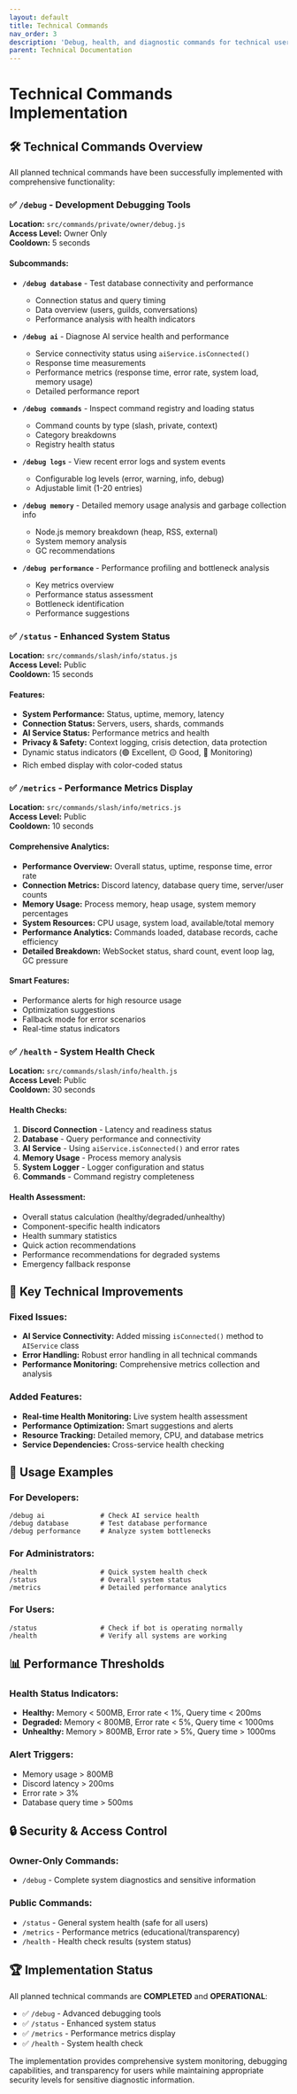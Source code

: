 ```yaml
---
layout: default
title: Technical Commands
nav_order: 3
description: 'Debug, health, and diagnostic commands for technical users'
parent: Technical Documentation
---
```


# Technical Commands Implementation

## 🛠️ Technical Commands Overview

All planned technical commands have been successfully implemented with comprehensive functionality:

### ✅ `/debug` - Development Debugging Tools

**Location:** `src/commands/private/owner/debug.js`  
**Access Level:** Owner Only  
**Cooldown:** 5 seconds

#### Subcommands:

-   **`/debug database`** - Test database connectivity and performance

    -   Connection status and query timing
    -   Data overview (users, guilds, conversations)
    -   Performance analysis with health indicators

-   **`/debug ai`** - Diagnose AI service health and performance

    -   Service connectivity status using `aiService.isConnected()`
    -   Response time measurements
    -   Performance metrics (response time, error rate, system load, memory usage)
    -   Detailed performance report

-   **`/debug commands`** - Inspect command registry and loading status

    -   Command counts by type (slash, private, context)
    -   Category breakdowns
    -   Registry health status

-   **`/debug logs`** - View recent error logs and system events

    -   Configurable log levels (error, warning, info, debug)
    -   Adjustable limit (1-20 entries)

-   **`/debug memory`** - Detailed memory usage analysis and garbage collection info

    -   Node.js memory breakdown (heap, RSS, external)
    -   System memory analysis
    -   GC recommendations

-   **`/debug performance`** - Performance profiling and bottleneck analysis
    -   Key metrics overview
    -   Performance status assessment
    -   Bottleneck identification
    -   Performance suggestions

### ✅ `/status` - Enhanced System Status

**Location:** `src/commands/slash/info/status.js`  
**Access Level:** Public  
**Cooldown:** 15 seconds

#### Features:

-   **System Performance:** Status, uptime, memory, latency
-   **Connection Status:** Servers, users, shards, commands
-   **AI Service Status:** Performance metrics and health
-   **Privacy & Safety:** Context logging, crisis detection, data protection
-   Dynamic status indicators (🟢 Excellent, 🟡 Good, 🔴 Monitoring)
-   Rich embed display with color-coded status

### ✅ `/metrics` - Performance Metrics Display

**Location:** `src/commands/slash/info/metrics.js`  
**Access Level:** Public  
**Cooldown:** 10 seconds

#### Comprehensive Analytics:

-   **Performance Overview:** Overall status, uptime, response time, error rate
-   **Connection Metrics:** Discord latency, database query time, server/user counts
-   **Memory Usage:** Process memory, heap usage, system memory percentages
-   **System Resources:** CPU usage, system load, available/total memory
-   **Performance Analytics:** Commands loaded, database records, cache efficiency
-   **Detailed Breakdown:** WebSocket status, shard count, event loop lag, GC pressure

#### Smart Features:

-   Performance alerts for high resource usage
-   Optimization suggestions
-   Fallback mode for error scenarios
-   Real-time status indicators

### ✅ `/health` - System Health Check

**Location:** `src/commands/slash/info/health.js`  
**Access Level:** Public  
**Cooldown:** 30 seconds

#### Health Checks:

1. **Discord Connection** - Latency and readiness status
2. **Database** - Query performance and connectivity
3. **AI Service** - Using `aiService.isConnected()` and error rates
4. **Memory Usage** - Process memory analysis
5. **System Logger** - Logger configuration and status
6. **Commands** - Command registry completeness

#### Health Assessment:

-   Overall status calculation (healthy/degraded/unhealthy)
-   Component-specific health indicators
-   Health summary statistics
-   Quick action recommendations
-   Performance recommendations for degraded systems
-   Emergency fallback response

## 🔧 Key Technical Improvements

### Fixed Issues:

-   **AI Service Connectivity:** Added missing `isConnected()` method to `AIService` class
-   **Error Handling:** Robust error handling in all technical commands
-   **Performance Monitoring:** Comprehensive metrics collection and analysis

### Added Features:

-   **Real-time Health Monitoring:** Live system health assessment
-   **Performance Optimization:** Smart suggestions and alerts
-   **Resource Tracking:** Detailed memory, CPU, and database metrics
-   **Service Dependencies:** Cross-service health checking

## 🚀 Usage Examples

### For Developers:

```
/debug ai              # Check AI service health
/debug database        # Test database performance
/debug performance     # Analyze system bottlenecks
```

### For Administrators:

```
/health                # Quick system health check
/status                # Overall system status
/metrics               # Detailed performance analytics
```

### For Users:

```
/status                # Check if bot is operating normally
/health                # Verify all systems are working
```

## 📊 Performance Thresholds

### Health Status Indicators:

-   **Healthy:** Memory < 500MB, Error rate < 1%, Query time < 200ms
-   **Degraded:** Memory < 800MB, Error rate < 5%, Query time < 1000ms
-   **Unhealthy:** Memory > 800MB, Error rate > 5%, Query time > 1000ms

### Alert Triggers:

-   Memory usage > 800MB
-   Discord latency > 200ms
-   Error rate > 3%
-   Database query time > 500ms

## 🔒 Security & Access Control

### Owner-Only Commands:

-   `/debug` - Complete system diagnostics and sensitive information

### Public Commands:

-   `/status` - General system health (safe for all users)
-   `/metrics` - Performance metrics (educational/transparency)
-   `/health` - Health check results (system status)

## 🏆 Implementation Status

All planned technical commands are **COMPLETED** and **OPERATIONAL**:

-   ✅ `/debug` - Advanced debugging tools
-   ✅ `/status` - Enhanced system status
-   ✅ `/metrics` - Performance metrics display
-   ✅ `/health` - System health check

The implementation provides comprehensive system monitoring, debugging capabilities, and transparency for users while maintaining appropriate security levels for sensitive diagnostic information.
